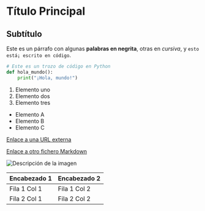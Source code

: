 
# Título Principal

## Subtí­tulo

Este es un párrafo con algunas **palabras en negrita**, otras en *cursiva*, y `esto está¡ escrito en código`.

```python
# Este es un trozo de código en Python
def hola_mundo():
    print("¡Hola, mundo!")
```

1. Elemento uno
2. Elemento dos
3. Elemento tres

- Elemento A
- Elemento B
- Elemento C

[Enlace a una URL externa](https://www.example.com)

[Enlace a otro fichero Markdown](./otrofichero.md)

![Descripción de la imagen](https://www.example.com/imagen.png)

| Encabezado 1 | Encabezado 2 |
|--------------|--------------|
| Fila 1 Col 1 | Fila 1 Col 2 |
| Fila 2 Col 1 | Fila 2 Col 2 |